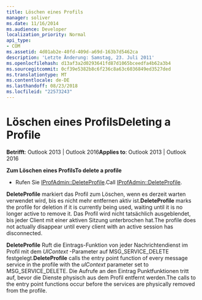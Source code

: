 ```yaml
---
title: Löschen eines Profils
manager: soliver
ms.date: 11/16/2014
ms.audience: Developer
localization_priority: Normal
api_type:
- COM
ms.assetid: 4d01ab2e-40fd-409d-a69d-163b7d5462ca
description: 'Letzte Änderung: Samstag, 23. Juli 2011'
ms.openlocfilehash: d13af3a2d0293641fd87d1065bceedfa4b62a3b4
ms.sourcegitcommit: 0cf39e5382b8c6f236c8a63c6036849ed3527ded
ms.translationtype: MT
ms.contentlocale: de-DE
ms.lasthandoff: 08/23/2018
ms.locfileid: "22573243"
---
```

# <a name="deleting-a-profile"></a><span data-ttu-id="5fbcb-103">Löschen eines Profils</span><span class="sxs-lookup"><span data-stu-id="5fbcb-103">Deleting a Profile</span></span>

  
  
<span data-ttu-id="5fbcb-104">**Betrifft**: Outlook 2013 | Outlook 2016</span><span class="sxs-lookup"><span data-stu-id="5fbcb-104">**Applies to**: Outlook 2013 | Outlook 2016</span></span> 
  
 <span data-ttu-id="5fbcb-105">**Zum Löschen eines Profils**</span><span class="sxs-lookup"><span data-stu-id="5fbcb-105">**To delete a profile**</span></span>
  
- <span data-ttu-id="5fbcb-106">Rufen Sie [IProfAdmin::DeleteProfile](iprofadmin-deleteprofile.md).</span><span class="sxs-lookup"><span data-stu-id="5fbcb-106">Call [IProfAdmin::DeleteProfile](iprofadmin-deleteprofile.md).</span></span>
    
 <span data-ttu-id="5fbcb-107">**DeleteProfile** markiert das Profil zum Löschen, wenn es derzeit warten verwendet wird, bis es nicht mehr entfernen aktiv ist.</span><span class="sxs-lookup"><span data-stu-id="5fbcb-107">**DeleteProfile** marks the profile for deletion if it is currently being used, waiting until it is no longer active to remove it.</span></span> <span data-ttu-id="5fbcb-108">Das Profil wird nicht tatsächlich ausgeblendet, bis jeder Client mit einer aktiven Sitzung unterbrochen hat.</span><span class="sxs-lookup"><span data-stu-id="5fbcb-108">The profile does not actually disappear until every client with an active session has disconnected.</span></span> 
  
 <span data-ttu-id="5fbcb-109">**DeleteProfile** Ruft die Eintrags-Funktion von jeder Nachrichtendienst im Profil mit dem _UlContext_ -Parameter auf MSG_SERVICE_DELETE festgelegt.</span><span class="sxs-lookup"><span data-stu-id="5fbcb-109">**DeleteProfile** calls the entry point function of every message service in the profile with the  _ulContext_ parameter set to MSG_SERVICE_DELETE.</span></span> <span data-ttu-id="5fbcb-110">Die Aufrufe an den Eintrag Punktfunktionen tritt auf, bevor die Dienste physisch aus dem Profil entfernt werden.</span><span class="sxs-lookup"><span data-stu-id="5fbcb-110">The calls to the entry point functions occur before the services are physically removed from the profile.</span></span> 
  

